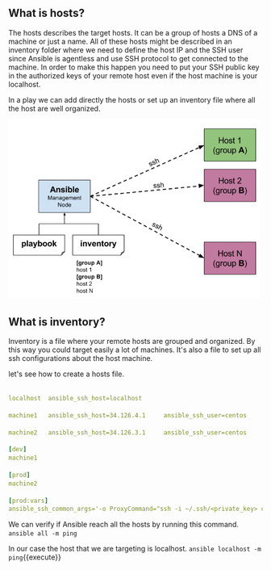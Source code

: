 ## What is hosts?

The hosts describes the target hosts. It can be a group of hosts a DNS of a machine or just a name. All of these hosts might be described in an inventory folder where we need to define the host IP and the SSH user since Ansible is agentless and use SSH protocol to get connected to the machine. In order to make this happen you need to put your SSH public key in the authorized keys of your remote host even if the host machine is your localhost.

In a play we can add directly the hosts or set up an inventory file where all the host are well organized.

<img src="./assets/ansible-hosts.png" alt="ansible hosts" width="500"/>

## What is inventory?
Inventory is a file where your remote hosts are grouped and organized. By this way you could target easily a lot of machines. It's also a file to set up all ssh configurations about the host machine.

let's see how to create a hosts file.

```yaml

localhost  ansible_ssh_host=localhost

machine1   ansible_ssh_host=34.126.4.1     ansible_ssh_user=centos

machine2   ansible_ssh_host=34.126.3.1     ansible_ssh_user=centos

[dev]
machine1

[prod]
machine2

[prod:vars]
ansible_ssh_common_args='-o ProxyCommand="ssh -i ~/.ssh/<private_key> centos@34.126.4.1 -W %h:%p"'
```

We can verify if Ansible reach all the hosts by running this command.
`ansible all -m ping`

In our case the host that we are targeting is localhost.
 `ansible localhost -m ping`{{execute}}
